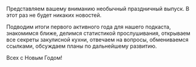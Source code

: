 ﻿---
Number: 20
Title: RadioDotNet №20
PublishDate: 2020-12-28T23:09:37Z
Authors:
  - Анатолий Кулаков
  - Игорь Лабутин
  - Максим Шошин
Mastering: Максим Шошин
Music:
  Максим Аршинов «Pensive yeti.0.1»: https://hightech.group/ru/about
Home: https://anchor.fm/radiodotnet/episodes/RadioDotNet-020-eoai02
Audio: https://anchor.fm/s/f0c0ef4/podcast/play/24511938/https%3A%2F%2Fd3ctxlq1ktw2nl.cloudfront.net%2Fstaging%2F2020-11-28%2Febfb9f8b-9f1a-ad20-6043-e00ce0a4007d.mp3
Topics:

  - Subject: О нас
    Timestamp: 00:00:18
    Links:
      - https://dotnet.ru/
      - https://www.youtube.com/DotNetRu
      - https://www.youtube.com/watch?v=5EobO_wFd0o
      - https://www.youtube.com/watch?v=9_U1e-UQkZY&list=PLmJD_ICvgPy1BindMRG-YLg1W5xs8MrEs
      - https://www.youtube.com/watch?v=pnCXz-MVNxU

  - Subject: Про рекламу
    Timestamp: 00:28:46
    Links:
      - https://dotnext-piter.ru/registration/personal/
      - https://blog.jetbrains.com/dotnet/

  - Subject: Создание подкаста
    Timestamp: 00:34:32
    Links:
      - https://more.dotnet.ru/
      - https://github.com/DotNetRu/Docs/blob/master/Regulations/Instruction%20to%20podcaster.md
      - https://www.audacityteam.org/

  - Subject: Статистика прослушивания
    Timestamp: 01:00:38
    Links:
      - https://radio.dotnet.ru/

  - Subject: Ресурсы от ведущих
    Timestamp: 01:07:32
    Links:
      - https://more.dotnet.ru/
      - https://www.youtube.com/channel/UCJIlkaXVl-6vU3ghQkr51nQ
      - https://dotnetrocks.com/
      - https://radio-t.com/
      - https://devzen.ru/
      - https://podlodka.io/
      - https://asebrant.libsyn.com/
      - https://dotnetcore.show/
      - https://linkmeup.ru/
      - https://bitcask.live/
      - https://newpodcast2.live/
      - https://habr.com/
      - https://www.infoq.com/dotnet/
      - http://blog.cwa.me.uk/
      - https://www.alvinashcraft.com/
      - https://andrewlock.net/
      - https://blog.stephencleary.com/
      - https://codeblog.jonskeet.uk/
      - https://twitter.com/ilabutin/following
      - https://blog.ploeh.dk/
      - https://enterprisecraftsmanship.com/
      - https://www.hanselman.com/blog/
      - https://aakinshin.net/posts/
      - https://ayende.com/blog/
      - https://devblogs.microsoft.com/dotnet/
      - https://tooslowexception.com/

  - Subject: Помощь подкасту
    Timestamp: 01:17:02
    Links:
      - https://www.patreon.com/RadioDotNet
      - https://boosty.to/RadioDotNet

  - Subject: Планы на будущий год
    Timestamp: 01:26:39
    Links:
      - https://radio.dotnet.ru/

---
Представляем вашему вниманию необычный праздничный выпуск. В этот раз не будет никаких новостей.

Подводим итоги первого активного года для нашего подкаста, знакомимся ближе, делимся статистикой прослушивания, открываем все секреты закулисной кухни, отвечаем на вопросы, обмениваемся ссылками, обсуждаем планы по дальнейшему развитию.

Всех с Новым Годом!
